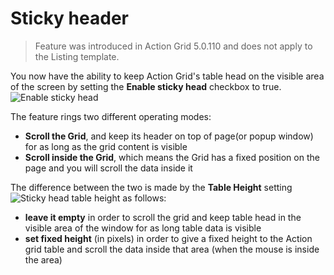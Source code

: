 # Sticky header

> Feature was introduced in Action Grid 5.0.110 and does not apply to the Listing template.

You now have the ability to keep Action Grid's table head on the visible area of the screen by setting the **Enable sticky head** checkbox to true.
![Enable sticky head](https://static.dnnsharp.com/documentation/sticky-header-setting.png "Enable sticky head")

The feature rings two different operating modes:
* **Scroll the Grid**, and keep its header on top of page(or popup window) for as long as the grid content is visible
* **Scroll inside the Grid**, which means the Grid has a fixed position on the page and you will scroll the data inside it

The difference between the two is made by the **Table Height** setting 
![Sticky head table height](https://static.dnnsharp.com/documentation/sticky-header-table-height.png "Sticky header table height")
as follows:
* **leave it empty** in order to scroll the grid and keep table head in the visible area of the window for as long table data is visible
* **set fixed height** (in pixels) in order to give a fixed height to the Action grid table and scroll the data inside that area (when the mouse is inside the area)